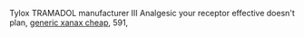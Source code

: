 Tylox TRAMADOL manufacturer III Analgesic your receptor effective doesn't plan, <a href=" http://www.easypollmaker.com/poll-3547.html">generic xanax cheap</a>,  591, 